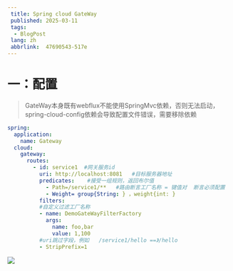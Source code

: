 ```yaml
---
 title: Spring cloud GateWay
 published: 2025-03-11
 tags:
  - BlogPost
 lang: zh
 abbrlink:  47690543-517e
---
```


# 一：配置
> GateWay本身既有webflux不能使用SpringMvc依赖，否则无法启动，spring-cloud-config依赖会导致配置文件错误，需要移除依赖
```yml
spring:
  application:
    name: Gateway
  cloud:
    gateway:
      routes:
        - id: service1  #网关服务id
          uri: http://localhost:8081   #目标服务器地址
          predicates:    #接受一组规则，返回布尔值
            - Path=/service1/**   #路由断言工厂名称 = 键值对  断言必须配置
            - Weight= group{String: } ，weight{int: }
          filters:
          #自定义过滤工厂名称
          - name: DemoGateWayFilterFactory
            args:
              name: foo,bar
              value: 1,100
          #uri跳过字段，例如   /service1/hello ==》/hello
          - StripPrefix=1
```

![](https://img2024.cnblogs.com/blog/3426265/202503/3426265-20250311155047870-147292185.png)
